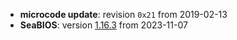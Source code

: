 * __microcode update__: revision `0x21` from 2019-02-13
* __SeaBIOS__: version [1.16.3](https://seabios.org/Releases) from 2023-11-07
